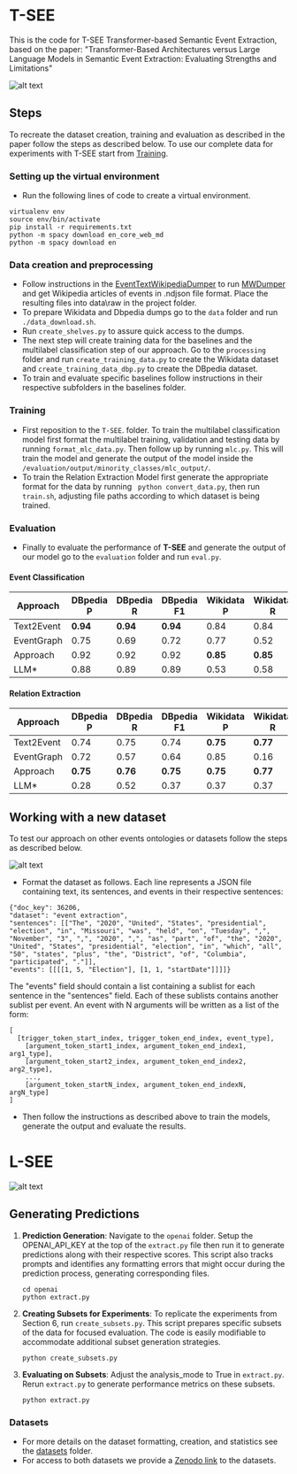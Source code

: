 # T-SEE

This is the code for T-SEE Transformer-based Semantic Event Extraction, based on the paper: "Transformer-Based Architectures versus
Large Language Models in Semantic Event Extraction: Evaluating Strengths and Limitations"

![alt text](https://github.com/t-kuculo/T-SEE/blob/main/figs/example.png)


## Steps
To recreate the dataset creation, training and evaluation as described in the paper follow the steps as described below. To use our complete data for experiments with T-SEE start from [Training](#Training).
### Setting up the virtual environment
* Run the following lines of code to create a virtual environment.

```
virtualenv env
source env/bin/activate
pip install -r requirements.txt
python -m spacy download en_core_web_md
python -m spacy download en
```

### Data creation and preprocessing
* Follow instructions in the [EventTextWikipediaDumper](https://github.com/sgottsch/EventTextWikipediaDumper) to run [MWDumper](https://www.mediawiki.org/wiki/Manual:MWDumper) and get Wikipedia articles of events in .ndjson file format. Place the resulting files into data\raw in the project folder.
* To prepare Wikidata and Dbpedia dumps go to the ```data``` folder and run  ```./data_download.sh```.
* Run ```create_shelves.py``` to assure quick access to the dumps.
* The next step will create training data for the baselines and the multilabel classification step of our approach. Go to the ```processing``` folder and run ```create_training_data.py``` to create the Wikidata dataset and ```create_training_data_dbp.py``` to create the DBpedia dataset.
* To train and evaluate specific baselines follow instructions in their respective subfolders in the baselines folder. 
### Training
* First reposition to the ```T-SEE```. folder. To train the multilabel classification model first format the multilabel training, validation and testing data by running  ```format_mlc_data.py```. Then follow up by running ```mlc.py```. This will train the model and generate the output of the model inside the ```/evaluation/output/minority_classes/mlc_output/```.
* To train the Relation Extraction Model first generate the appropriate format for the data by running ``` python convert_data.py```, then run ```train.sh```, adjusting file paths according to which dataset is being trained.
### Evaluation
* Finally to evaluate the performance of **T-SEE** and generate the output of our model go to the ```evaluation``` folder and run ```eval.py```. 


#### Event Classification


| **Approach** | **DBpedia P** | **DBpedia R** | **DBpedia F1** | **Wikidata P** | **Wikidata R** | **Wikidata F1** |
|--------------|---------------|---------------|----------------|----------------|----------------|-----------------|
| Text2Event   | **0.94**      | **0.94**      | **0.94**       | 0.84           | 0.84           | 0.84            |
| EventGraph   | 0.75          | 0.69          | 0.72           | 0.77           | 0.52           | 0.62            |
| Approach     | 0.92          | 0.92          | 0.92           | **0.85**       | **0.85**       | **0.85**        |
| LLM*         | 0.88          | 0.89          | 0.89           | 0.53           | 0.58           | 0.55            |



#### Relation Extraction


| **Approach** | **DBpedia P** | **DBpedia R** | **DBpedia F1** | **Wikidata P** | **Wikidata R** | **Wikidata F1** |
|--------------|---------------|---------------|----------------|----------------|----------------|-----------------|
| Text2Event   | 0.74          | 0.75          | 0.74           | **0.75**       | **0.77**       | **0.76**        |
| EventGraph   | 0.72          | 0.57          | 0.64           | 0.85           | 0.16           | 0.27            |
| Approach     | **0.75**      | **0.76**      | **0.75**       | **0.75**       | **0.77**       | **0.76**        |
| LLM*         | 0.28          | 0.52          | 0.37           | 0.37           | 0.37           | 0.37            |



## Working with a new dataset
To test our approach on other events ontologies or datasets follow the steps as described below.

![alt text](https://github.com/t-kuculo/T-SEE/blob/main/figs/TSEE-pipeline.png)

* Format the dataset as follows. Each line represents a JSON file containing text, its sentences, and events in their respective sentences:


```
{"doc_key": 36206, 
"dataset": "event extraction", 
"sentences": [["The", "2020", "United", "States", "presidential", "election", "in", "Missouri", "was", "held", "on", "Tuesday", ",", "November", "3", ",", "2020", ",", "as", "part", "of", "the", "2020", "United", "States", "presidential", "election", "in", "which", "all", "50", "states", "plus", "the", "District", "of", "Columbia", "participated", "."]],
"events": [[[[1, 5, "Election"], [1, 1, "startDate"]]]]}
```

The "events" field should contain a list containing a sublist for each sentence in the "sentences" field. Each of these sublists contains another sublist per event.
An event with N arguments will be written as a list of the form:

```
[
  [trigger_token_start_index, trigger_token_end_index, event_type], 
    [argument_token_start1_index, argument_token_end_index1, arg1_type], 
    [argument_token_start2_index, argument_token_end_index2, arg2_type], 
    ...,  
    [argument_token_startN_index, argument_token_end_indexN, argN_type]
]
```


* Then follow the instructions as described above to train the models, generate the output and evaluate the results.

# L-SEE

![alt text](https://github.com/t-kuculo/T-SEE/blob/main/figs/LSEE-pipeline.png)

## Generating Predictions

1. **Prediction Generation**: Navigate to the `openai` folder. Setup the OPENAI_API_KEY at the top of the `extract.py` file then run it to generate predictions along with their respective scores. This script also tracks prompts and identifies any formatting errors that might occur during the prediction process, generating corresponding files.

    ```
    cd openai
    python extract.py
    ```

2. **Creating Subsets for Experiments**: To replicate the experiments from Section 6, run `create_subsets.py`. This script prepares specific subsets of the data for focused evaluation. The code is easily modifiable to accommodate additional subset generation strategies.

    ```
    python create_subsets.py
    ```

3. **Evaluating on Subsets**: Adjust the analysis_mode to True in `extract.py`. Rerun `extract.py` to generate performance metrics on these subsets.

    ```
    python extract.py  
    ```

### Datasets
  * For more details on the dataset formatting, creation, and statistics see the [datasets](https://github.com/t-kuculo/T-SEE/tree/main/data/datasets) folder.
  * For access to both datasets we provide a [Zenodo link](https://zenodo.org/records/10818676) to the datasets.








